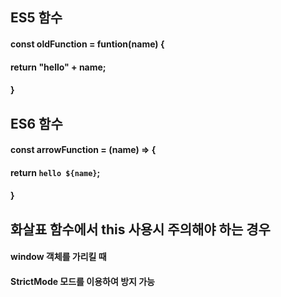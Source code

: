 ## ES5 함수 
#### const oldFunction = funtion(name) {
####    return "hello" + name;
#### }

## ES6 함수
#### const arrowFunction = (name) => {
####    return `hello ${name}`;
#### }

## 화살표 함수에서 this 사용시 주의해야 하는 경우
#### window 객체를 가리킬 때
#### StrictMode 모드를 이용하여 방지 가능